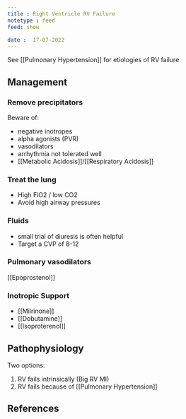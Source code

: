 ```yaml
---
title : Right Ventricle RV Failure
notetype : feed
feed: show

date :  17-07-2022
---
```

See [[Pulmonary Hypertension]] for etiologies of RV failure

## Management 
### Remove precipitators
Beware of:
- negative inotropes
- alpha agonists (PVR)
- vasodilators
- arrhythmia not tolerated well
- [[Metabolic Acidosis]]/[[Respiratory Acidosis]]

### Treat the lung
- High FiO2 / low CO2
- Avoid high airway pressures

### Fluids
- small trial of diuresis is often helpful
- Target a CVP of 8-12

### Pulmonary vasodilators 
[[Epoprostenol]]

### Inotropic Support
- [[Milrinone]]
- [[Dobutamine]]
- [[Isoproterenol]]

## Pathophysiology
Two options:
1. RV fails intrinsically (Big RV MI)
2. RV fails because of [[Pulmonary Hypertension]]


## References
[^1]:
[^2]:
[^3]:
[^4]: